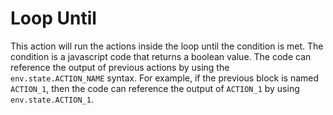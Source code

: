 # Loop Until

This action will run the actions inside the loop until the condition is met. The condition is a javascript code that returns a boolean value. The code can reference the output of previous actions by using the `env.state.ACTION_NAME` syntax. For example, if the previous block is named `ACTION_1`, then the code can reference the output of `ACTION_1` by using `env.state.ACTION_1`.